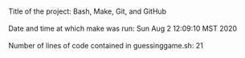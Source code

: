 <br />Title of the project: Bash, Make, Git, and GitHub<br />
<br />Date and time at which make was run: Sun Aug  2 12:09:10 MST 2020<br />
<br />Number of lines of code contained in guessinggame.sh: 21<br />

